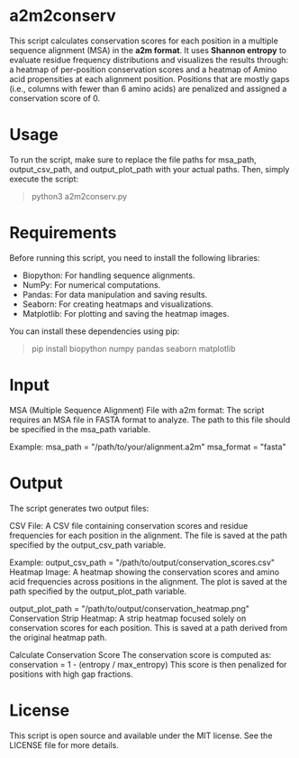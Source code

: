 
# a2m2conserv
This script calculates conservation scores for each position in a multiple sequence alignment (MSA) in the **a2m format**. It uses **Shannon entropy** to evaluate residue frequency distributions and visualizes the results through: a heatmap of per-position conservation scores and a heatmap of Amino acid propensities at each alignment position. Positions that are mostly gaps (i.e., columns with fewer than 6 amino acids) are penalized and assigned a conservation score of 0.

# Usage
To run the script, make sure to replace the file paths for msa_path, output_csv_path, and output_plot_path with your actual paths. 
Then, simply execute the script:
> python3 a2m2conserv.py

# Requirements
Before running this script, you need to install the following libraries:
- Biopython: For handling sequence alignments.
- NumPy: For numerical computations.
- Pandas: For data manipulation and saving results.
- Seaborn: For creating heatmaps and visualizations.
- Matplotlib: For plotting and saving the heatmap images.

You can install these dependencies using pip:
> pip install biopython numpy pandas seaborn matplotlib

# Input
MSA (Multiple Sequence Alignment) File with a2m format: The script requires an MSA file in FASTA format to analyze. The path to this file should be specified in the msa_path variable.

Example:
msa_path = "/path/to/your/alignment.a2m"
msa_format = "fasta"

# Output
The script generates two output files:

CSV File: A CSV file containing conservation scores and residue frequencies for each position in the alignment. The file is saved at the path specified by the output_csv_path variable.

Example:
output_csv_path = "/path/to/output/conservation_scores.csv"
Heatmap Image: A heatmap showing the conservation scores and amino acid frequencies across positions in the alignment. The plot is saved at the path specified by the output_plot_path variable.

output_plot_path = "/path/to/output/conservation_heatmap.png"
Conservation Strip Heatmap: A strip heatmap focused solely on conservation scores for each position. This is saved at a path derived from the original heatmap path.


Calculate Conservation Score
The conservation score is computed as:
conservation = 1 - (entropy / max_entropy)
This score is then penalized for positions with high gap fractions.


# License
This script is open source and available under the MIT license. See the LICENSE file for more details.

